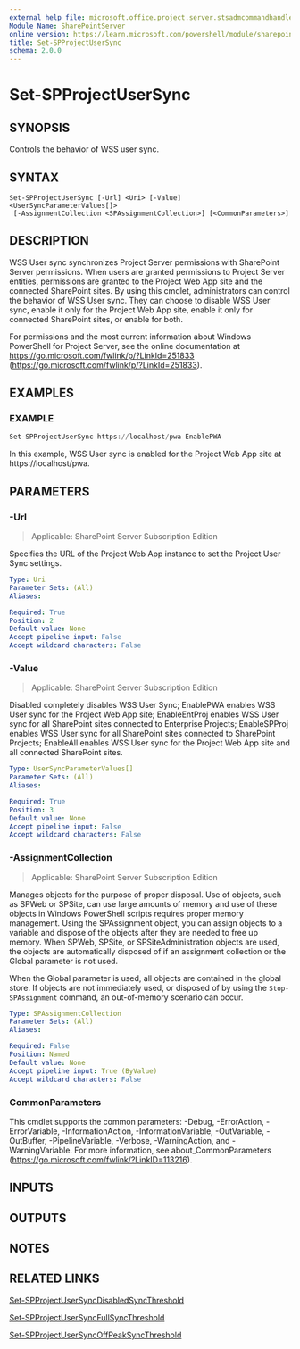 ```yaml
---
external help file: microsoft.office.project.server.stsadmcommandhandler.dll-help.xml
Module Name: SharePointServer
online version: https://learn.microsoft.com/powershell/module/sharepoint-server/set-spprojectusersync
title: Set-SPProjectUserSync
schema: 2.0.0
---
```


# Set-SPProjectUserSync

## SYNOPSIS
Controls the behavior of WSS user sync.

## SYNTAX

```
Set-SPProjectUserSync [-Url] <Uri> [-Value] <UserSyncParameterValues[]>
 [-AssignmentCollection <SPAssignmentCollection>] [<CommonParameters>]
```

## DESCRIPTION
WSS User sync synchronizes Project Server permissions with SharePoint Server permissions.
When users are granted permissions to Project Server entities, permissions are granted to the Project Web App site and the connected SharePoint sites.
By using this cmdlet, administrators can control the behavior of WSS User sync.
They can choose to disable WSS User sync, enable it only for the Project Web App site, enable it only for connected SharePoint sites, or enable for both.

For permissions and the most current information about Windows PowerShell for Project Server, see the online documentation at https://go.microsoft.com/fwlink/p/?LinkId=251833 (https://go.microsoft.com/fwlink/p/?LinkId=251833).

## EXAMPLES

### EXAMPLE
```powershell
Set-SPProjectUserSync https://localhost/pwa EnablePWA
```

In this example, WSS User sync is enabled for the Project Web App site at https://localhost/pwa.

## PARAMETERS

### -Url

> Applicable: SharePoint Server Subscription Edition

Specifies the URL of the Project Web App instance to set the Project User Sync settings.

```yaml
Type: Uri
Parameter Sets: (All)
Aliases:

Required: True
Position: 2
Default value: None
Accept pipeline input: False
Accept wildcard characters: False
```

### -Value

> Applicable: SharePoint Server Subscription Edition

Disabled completely disables WSS User Sync; EnablePWA enables WSS User sync for the Project Web App site; EnableEntProj enables WSS User sync for all SharePoint sites connected to Enterprise Projects; EnableSPProj enables WSS User sync for all SharePoint sites connected to SharePoint Projects; EnableAll enables WSS User sync for the Project Web App site and all connected SharePoint sites.

```yaml
Type: UserSyncParameterValues[]
Parameter Sets: (All)
Aliases:

Required: True
Position: 3
Default value: None
Accept pipeline input: False
Accept wildcard characters: False
```

### -AssignmentCollection

> Applicable: SharePoint Server Subscription Edition

Manages objects for the purpose of proper disposal.
Use of objects, such as SPWeb or SPSite, can use large amounts of memory and use of these objects in Windows PowerShell scripts requires proper memory management.
Using the SPAssignment object, you can assign objects to a variable and dispose of the objects after they are needed to free up memory.
When SPWeb, SPSite, or SPSiteAdministration objects are used, the objects are automatically disposed of if an assignment collection or the Global parameter is not used.

When the Global parameter is used, all objects are contained in the global store.
If objects are not immediately used, or disposed of by using the `Stop-SPAssignment` command, an out-of-memory scenario can occur.

```yaml
Type: SPAssignmentCollection
Parameter Sets: (All)
Aliases:

Required: False
Position: Named
Default value: None
Accept pipeline input: True (ByValue)
Accept wildcard characters: False
```

### CommonParameters
This cmdlet supports the common parameters: -Debug, -ErrorAction, -ErrorVariable, -InformationAction, -InformationVariable, -OutVariable, -OutBuffer, -PipelineVariable, -Verbose, -WarningAction, and -WarningVariable. For more information, see about_CommonParameters (https://go.microsoft.com/fwlink/?LinkID=113216).

## INPUTS

## OUTPUTS

## NOTES

## RELATED LINKS

[Set-SPProjectUserSyncDisabledSyncThreshold](Set-SPProjectUserSyncDisabledSyncThreshold.md)

[Set-SPProjectUserSyncFullSyncThreshold](Set-SPProjectUserSyncFullSyncThreshold.md)

[Set-SPProjectUserSyncOffPeakSyncThreshold](Set-SPProjectUserSyncOffPeakSyncThreshold.md)
